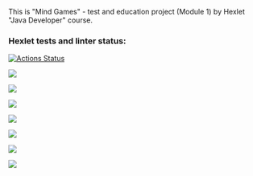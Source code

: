 This is "Mind Games" - test and education project (Module 1) by Hexlet "Java Developer" course.


### Hexlet tests and linter status:
[![Actions Status](https://github.com/B0EB0DA/java-project-61/workflows/hexlet-check/badge.svg)](https://github.com/B0EB0DA/java-project-61/actions)

<a href="https://codeclimate.com/github/B0EB0DA/java-project-61/maintainability"><img src="https://api.codeclimate.com/v1/badges/b4b709c4dac8c45d4bba/maintainability" /></a>

<a href="https://asciinema.org/a/zdIHngibzLiR9R91UoLwdtXkT" target="_blank"><img src="https://asciinema.org/a/zdIHngibzLiR9R91UoLwdtXkT.svg" /></a>

<a href="https://asciinema.org/a/OnWo9yuEgPCGpLT2Jx73M01Lo" target="_blank"><img src="https://asciinema.org/a/OnWo9yuEgPCGpLT2Jx73M01Lo.svg" /></a>

<a href="https://asciinema.org/a/ySLvcJpMFpGHmYxtxTYca99Z5" target="_blank"><img src="https://asciinema.org/a/ySLvcJpMFpGHmYxtxTYca99Z5.svg" /></a>

<a href="https://asciinema.org/a/zNPMxskEGY1gu9NNS3Tjt5seX" target="_blank"><img src="https://asciinema.org/a/zNPMxskEGY1gu9NNS3Tjt5seX.svg" /></a>

<a href="https://asciinema.org/a/XknqaJ8L63JTYB4UcycO3rmY5" target="_blank"><img src="https://asciinema.org/a/XknqaJ8L63JTYB4UcycO3rmY5.svg" /></a>

<a href="https://asciinema.org/a/TypKzzpsfySOKkiFSiUmDlIfk" target="_blank"><img src="https://asciinema.org/a/TypKzzpsfySOKkiFSiUmDlIfk.svg" /></a>

